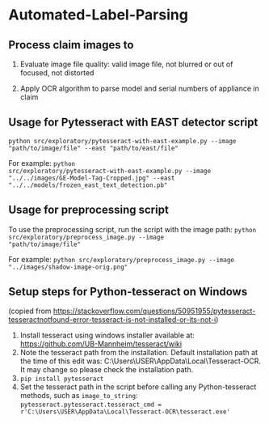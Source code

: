 # Automated-Label-Parsing

## Process claim images to

1) Evaluate image file quality: valid image file, not blurred or out of focused, not distorted

2) Apply OCR algorithm to parse model and serial numbers of appliance in claim

## Usage for Pytesseract with EAST detector script
<code>python src/exploratory/pytesseract-with-east-example.py --image "path/to/image/file" --east "path/to/east/file"</code>

For example:
<code>python src/exploratory/pytesseract-with-east-example.py --image "../../images/GE-Model-Tag-Cropped.jpg" --east "../../models/frozen_east_text_detection.pb"</code>

## Usage for preprocessing script
To use the preprocessing script, run the script with the image path:
<code>python src/exploratory/preprocess_image.py --image "path/to/image/file"</code>

For example:
<code>python src/exploratory/preprocess_image.py --image "../images/shadow-image-orig.png"</code>

## Setup steps for Python-tesseract on Windows
(copied from https://stackoverflow.com/questions/50951955/pytesseract-tesseractnotfound-error-tesseract-is-not-installed-or-its-not-i)
1) Install tesseract using windows installer available at: https://github.com/UB-Mannheim/tesseract/wiki
2) Note the tesseract path from the installation. Default installation path at the time of this edit was: C:\Users\USER\AppData\Local\Tesseract-OCR. It may change so please check the installation path.
3) <code>pip install pytesseract</code>
4) Set the tesseract path in the script before calling any Python-tesseract methods, such as <code>image_to_string</code>:
<code>pytesseract.pytesseract.tesseract_cmd = r'C:\Users\USER\AppData\Local\Tesseract-OCR\tesseract.exe'</code>

